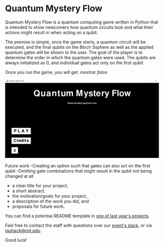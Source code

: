 # Quantum Mystery Flow

Quantum Mystery Flow is a quantum computing game written in Python that is intended to show newcomers how quantum circuits look and what their actions might result in when acting on a qubit. 

The premise is simple, once the game starts, a quantum circuit will be executed, and the final qubits on the Bloch Ssphere as well as the applied quantum gates will be shown to the user. The goal of the player is to determine the order in which the quantum gates were used. The qubits are always initialized as 0, and individual gates act only on the first qubit. 

Once you run the game, you will get: *mostrar fotos*

![QntmMysteryFlow.PNG](https://github.com/iQuHACK/2021_Quacks/blob/dev/sprites/QntmMysteryFlow.PNG)

Future work
-Creating an option such that gates can also act on the first qubit
-Omitting gate combinations that might result in the qubit not being changed at all



* a clear title for your project,
* a short abstract,
* the motivation/goals for your project,
* a description of the work you did, and
* proposals for future work.

You can find a potential README template in [one of last year's projects](https://github.com/iQuHACK/QuhacMan).

Feel free to contact the staff with questions over our [event's slack](https://iquhack.slack.com), or via iquhack@mit.edu.

Good luck!
